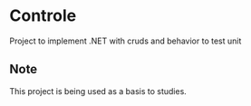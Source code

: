 # Controle

Project to implement .NET with cruds and behavior to test unit

## Note

This project is being used as a basis to studies.

